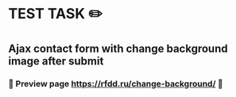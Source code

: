 # TEST TASK :pencil2:
## Ajax contact form with change background image after submit
### :link: Preview page https://rfdd.ru/change-background/ :link:
